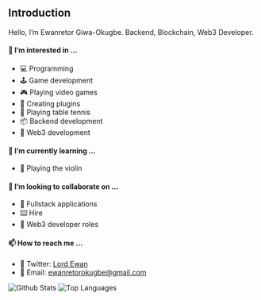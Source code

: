 ## Introduction

Hello, I’m Ewanretor Giwa-Okugbe. Backend, Blockchain, Web3 Developer.

#### 👀 I’m interested in ...
- 💻 Programming
- 🕹 Game development
- 🎮 Playing video games
- 🔌 Creating plugins
- 🏓 Playing table tennis
- 📦 Backend development
- 🔗 Web3 development
#### 🌱 I’m currently learning ...
- 🎻 Playing the violin
#### 💞️ I’m looking to collaborate on ...
- 🔷 Fullstack applications
- ⌨️ Hire
- 🔗  Web3 developer roles
#### 📫 How to reach me ...
- 🔵 Twitter: [Lord Ewan](https://twitter.com/ewanretorokugbe)
- 📧 Email: [ewanretorokugbe@gmail.com](mailto:ewanretorokugbe@gmail.com)

![Github Stats](https://github-readme-stats.vercel.app/api?username=LordEwans&show_icons=true&theme=transparent)
![Top Languages](https://github-readme-stats.vercel.app/api/top-langs?username=LordEwans&show_icons=true&locale=en&layout=donut&theme=transparent)
<!---
LordEwans/LordEwans is a ✨ special ✨ repository because its `README.md` (this file) appears on your GitHub profile.
You can click the Preview link to take a look at your changes.
--->
